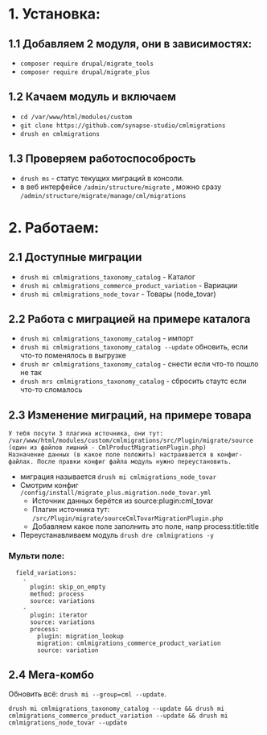 # 1. Установка:
## 1.1 Добавляем 2 модуля, они в зависимостях:
 * `composer require drupal/migrate_tools`
 * `composer require drupal/migrate_plus`

## 1.2 Качаем модуль и включаем
 * `cd /var/www/html/modules/custom` 
 * `git clone https://github.com/synapse-studio/cmlmigrations` 
 * `drush en cmlmigrations`

## 1.3 Проверяем работоспособрость
 * `drush ms` - статус текущих миграций в консоли.
 * в веб интерфейсе `/admin/structure/migrate` , можно сразу `/admin/structure/migrate/manage/cml/migrations`

# 2. Работаем:

## 2.1 Доступные миграции
 * `drush mi cmlmigrations_taxonomy_catalog` - Каталог
 * `drush mi cmlmigrations_commerce_product_variation` - Вариации
 * `drush mi cmlmigrations_node_tovar` - Товары (node_tovar)

## 2.2 Работа с миграцией на примере каталога
 * `drush mi cmlmigrations_taxonomy_catalog` - импорт
 * `drush mi cmlmigrations_taxonomy_catalog --update` обновить, если что-то поменялось в выгрузке
 * `drush mr cmlmigrations_taxonomy_catalog` - снести если что-то пошло не так
 * `drush mrs cmlmigrations_taxonomy_catalog` - сбросить стаутс если что-то сломалось

## 2.3 Изменение миграций, на примере товара
```
У тебя посути 3 плагина источника, они тут:
/var/www/html/modules/custom/cmlmigrations/src/Plugin/migrate/source
(один из файлов лишний - CmlProductMigrationPlugin.php)
Назначение данных (в какое поле положить) настраивается в конфиг-файлах. После правки конфиг файла модуль нужно переустановить.
```
 * миграция называется `drush mi cmlmigrations_node_tovar`
 * Смотрим конфиг `/config/install/migrate_plus.migration.node_tovar.yml`
   * Источник данных берётся из source:plugin:cml_tovar
   * Плагин источника тут: `/src/Plugin/migrate/sourceCmlTovarMigrationPlugin.php`
   * Добавляем какое поле заполнить это поле, напр process:title:title
 * Переустанавливаем модуль `drush dre cmlmigrations -y`

### Мульти поле:
```
  field_variations:
    -
      plugin: skip_on_empty
      method: process
      source: variations
    -
      plugin: iterator
      source: variations
      process:
        plugin: migration_lookup
        migration: cmlmigrations_commerce_product_variation
        source: variation
```
## 2.4 Мега-комбо
Обновить всё: `drush mi --group=cml --update`.
```
drush mi cmlmigrations_taxonomy_catalog --update && drush mi cmlmigrations_commerce_product_variation --update && drush mi cmlmigrations_node_tovar --update
```
